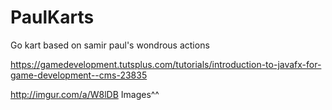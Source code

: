 # PaulKarts
Go kart based on samir paul's wondrous actions


https://gamedevelopment.tutsplus.com/tutorials/introduction-to-javafx-for-game-development--cms-23835 


http://imgur.com/a/W8lDB
Images^^
